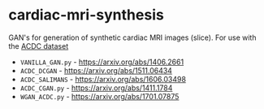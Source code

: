 # cardiac-mri-synthesis

GAN's for generation of synthetic cardiac MRI images (slice). For use with the [ACDC dataset](https://acdc.creatis.insa-lyon.fr/description/databases.html)

* `VANILLA_GAN.py` - https://arxiv.org/abs/1406.2661
* `ACDC_DCGAN` - https://arxiv.org/abs/1511.06434
* `ACDC_SALIMANS` - https://arxiv.org/abs/1606.03498
* `ACDC_CGAN.py` - https://arxiv.org/abs/1411.1784
* `WGAN_ACDC.py` - https://arxiv.org/abs/1701.07875


